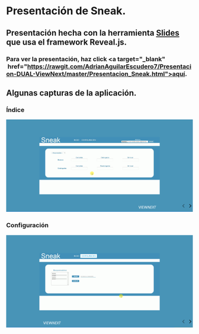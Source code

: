 # Presentación de Sneak.
## Presentación hecha con la herramienta [Slides](https://slides.com/) que usa el framework Reveal.js.

### Para ver la presentación, haz click <a target="_blank"  href="https://rawgit.com/AdrianAguilarEscudero7/Presentacion-DUAL-ViewNext/master/Presentacion_Sneak.html">aquí</a>.

## Algunas capturas de la aplicación.

### Índice
![Índice](Imagenes_presentacion/Captura12.PNG)

### Configuración
![Configuración](Imagenes_presentacion/Captura11.PNG)
